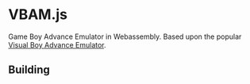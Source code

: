 # VBAM.js

Game Boy Advance Emulator in Webassembly. Based upon the popular [Visual Boy Advance Emulator](http://vba-m.com).

## Building

```bash

```
